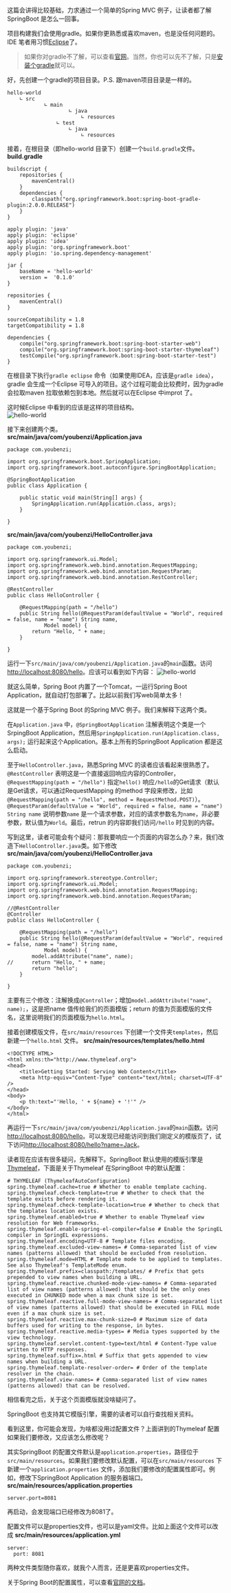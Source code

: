 这篇会讲得比较基础，力求通过一个简单的Spring MVC 例子，让读者都了解SpringBoot 是怎么一回事。

项目构建我们会使用gradle。如果你更熟悉或喜欢maven，也是没任何问题的。IDE 笔者用习惯[Eclipse](http://www.eclipse.org/downloads/packages/eclipse-ide-java-ee-developers/oxygen2)了。

> 如果你对gradle不了解，可以查看[官网](https://gradle.org/)。当然，你也可以先不了解，只是[安装个gradle](https://gradle.org/install/)就可以。

好，先创建一个gradle的项目目录。P.S. 跟maven项目目录是一样的。
```
hello-world
    ∟ src
		    ∟ main
				    ∟ java
						∟ resources
				∟ test
				    ∟ java
						∟ resources
```

接着，在根目录（即hello-world 目录下）创建一个`build.gradle`文件。  
**build.gradle**
```
buildscript {
    repositories {
        mavenCentral()
    }
    dependencies {
        classpath("org.springframework.boot:spring-boot-gradle-plugin:2.0.0.RELEASE")
    }
}

apply plugin: 'java'
apply plugin: 'eclipse'
apply plugin: 'idea'
apply plugin: 'org.springframework.boot'
apply plugin: 'io.spring.dependency-management'

jar {
    baseName = 'hello-world'
    version =  '0.1.0'
}

repositories {
    mavenCentral()
}

sourceCompatibility = 1.8
targetCompatibility = 1.8

dependencies {
    compile("org.springframework.boot:spring-boot-starter-web")
    compile("org.springframework.boot:spring-boot-starter-thymeleaf")
    testCompile("org.springframework.boot:spring-boot-starter-test")
}
```
在根目录下执行`gradle eclipse` 命令（如果使用IDEA，应该是`gradle idea`），gradle 会生成一个Eclipse 可导入的项目。这个过程可能会比较费时，因为gradle 会拉取maven 拉取依赖包到本地。然后就可以在Eclipse 中improt 了。

这时候Eclipse 中看到的应该是这样的项目结构。  
![hello-world](http://static.youbenzi.com/374654df8e873e733ec56a3861ed8024.png?imageView2/1/format/webp)

接下来创建两个类。  
**src/main/java/com/youbenzi/Application.java**
```
package com.youbenzi;

import org.springframework.boot.SpringApplication;
import org.springframework.boot.autoconfigure.SpringBootApplication;

@SpringBootApplication
public class Application {

	public static void main(String[] args) {
		SpringApplication.run(Application.class, args);
	}
	
}
```
**src/main/java/com/youbenzi/HelloController.java**
```
package com.youbenzi;

import org.springframework.ui.Model;
import org.springframework.web.bind.annotation.RequestMapping;
import org.springframework.web.bind.annotation.RequestParam;
import org.springframework.web.bind.annotation.RestController;

@RestController
public class HelloController {

	@RequestMapping(path = "/hello")
	public String hello(@RequestParam(defaultValue = "World", required = false, name = "name") String name,
			Model model) {
		return "Hello, " + name;
	}

}
```

运行一下`src/main/java/com/youbenzi/Application.java`的`main`函数。访问[http://localhost:8080/hello](http://localhost:8080/hello)。应该可以看到如下内容：
![hello-world](http://static.youbenzi.com/68b89d42face35b36d6b4dc909ff2161.png?imageView2/1/format/webp)

就这么简单，Spring Boot 内置了一个Tomcat，一运行Spring Boot Application，就自动打包部署了。比起以前我们写web简单太多！

这就是一个基于Spring Boot 的Spring MVC 例子。我们来解释下这两个类。

在`Application.java` 中，`@SpringBootApplication` 注解表明这个类是一个SrpingBoot Application，然后用`SpringApplication.run(Application.class, args);` 运行起来这个Application。基本上所有的SpringBoot Application 都是这么启动。

至于`HelloController.java`，熟悉Spring MVC 的读者应该看起来很熟悉了。`@RestController` 表明这是一个直接返回响应内容的Controller，`@RequestMapping(path = "/hello")` 指定`hello()` 响应`/hello`的Get请求（默认是Get请求，可以通过RequestMapping 的method 字段来修改，比如`@RequestMapping(path = "/hello", method = RequestMethod.POST)`）。`@RequestParam(defaultValue = "World", required = false, name = "name") String name` 说明参数`name` 是一个请求参数，对应的请求参数名为`name`，非必要参数，默认值为`World`。最后，retrun 的内容即我们访问`/hello` 时见到的内容。

写到这里，读者可能会有个疑问：那我要响应一个页面的内容怎么办？来，我们改造下`HelloController.java`类。如下修改
**src/main/java/com/youbenzi/HelloController.java**
```
package com.youbenzi;

import org.springframework.stereotype.Controller;
import org.springframework.ui.Model;
import org.springframework.web.bind.annotation.RequestMapping;
import org.springframework.web.bind.annotation.RequestParam;

//@RestController
@Controller
public class HelloController {

	@RequestMapping(path = "/hello")
	public String hello(@RequestParam(defaultValue = "World", required = false, name = "name") String name,
			Model model) {
		model.addAttribute("name", name);
//		return "Hello, " + name;
		return "hello";
	}

}
```
主要有三个修改：注解换成`@Controller`；增加`model.addAttribute("name", name);`，这是把name 值传给我们的页面模版；return 的值为页面模版的文件名，这里说明我们的页面模版为`hello.html`。

接着创建模版文件，在`src/main/resources` 下创建一个文件夹`templates`，然后新建一个`hello.html` 文件。
**src/main/resources/templates/hello.html**
```
<!DOCTYPE HTML>
<html xmlns:th="http://www.thymeleaf.org">
<head>
    <title>Getting Started: Serving Web Content</title>
    <meta http-equiv="Content-Type" content="text/html; charset=UTF-8" />
</head>
<body>
    <p th:text="'Hello, ' + ${name} + '!'" />
</body>
</html>
```

再运行一下`src/main/java/com/youbenzi/Application.java`的`main`函数。访问[http://localhost:8080/hello](http://localhost:8080/hello)。可以发现已经能访问到我们刚定义的模版页了，试下访问[http://localhost:8080/hello?name=Jack](http://localhost:8080/hello?name=Jack)。

读者现在应该有很多疑问，先解释下。SpringBoot 默认使用的模版引擎是[Thymeleaf](http://www.thymeleaf.org/doc/tutorials/2.1/thymeleafspring.html)，下面是关于Thymeleaf 在SpringBoot 中的默认配置：
```
# THYMELEAF (ThymeleafAutoConfiguration)
spring.thymeleaf.cache=true # Whether to enable template caching.
spring.thymeleaf.check-template=true # Whether to check that the template exists before rendering it.
spring.thymeleaf.check-template-location=true # Whether to check that the templates location exists.
spring.thymeleaf.enabled=true # Whether to enable Thymeleaf view resolution for Web frameworks.
spring.thymeleaf.enable-spring-el-compiler=false # Enable the SpringEL compiler in SpringEL expressions.
spring.thymeleaf.encoding=UTF-8 # Template files encoding.
spring.thymeleaf.excluded-view-names= # Comma-separated list of view names (patterns allowed) that should be excluded from resolution.
spring.thymeleaf.mode=HTML # Template mode to be applied to templates. See also Thymeleaf's TemplateMode enum.
spring.thymeleaf.prefix=classpath:/templates/ # Prefix that gets prepended to view names when building a URL.
spring.thymeleaf.reactive.chunked-mode-view-names= # Comma-separated list of view names (patterns allowed) that should be the only ones executed in CHUNKED mode when a max chunk size is set.
spring.thymeleaf.reactive.full-mode-view-names= # Comma-separated list of view names (patterns allowed) that should be executed in FULL mode even if a max chunk size is set.
spring.thymeleaf.reactive.max-chunk-size=0 # Maximum size of data buffers used for writing to the response, in bytes.
spring.thymeleaf.reactive.media-types= # Media types supported by the view technology.
spring.thymeleaf.servlet.content-type=text/html # Content-Type value written to HTTP responses.
spring.thymeleaf.suffix=.html # Suffix that gets appended to view names when building a URL.
spring.thymeleaf.template-resolver-order= # Order of the template resolver in the chain.
spring.thymeleaf.view-names= # Comma-separated list of view names (patterns allowed) that can be resolved.
```
相信看完之后，关于这个页面模版就没啥疑问了。

SpringBoot 也支持其它模版引擎，需要的读者可以自行查找相关资料。

看到这里，你可能会发现，为啥都没用过配置文件？上面讲到的Thymeleaf 配置如果我们要修改，又应该怎么修改呢？

其实SpringBoot 的配置文件默认是`application.properties`，路径位于`src/main/resources`。如果我们要修改默认配置，可以在`src/main/resources` 下新建一个`application.properties` 文件，添加我们要修改的配置属性即可。例如，修改下SpringBoot Application 的服务器端口。
**src/main/resources/application.properties**
```
server.port=8081
```
再启动，会发现端口已经修改为8081了。

配置文件可以是properties文件，也可以是yaml文件。比如上面这个文件可以改成
**src/main/resources/application.yml**
```
server:
  port: 8081
```

两种文件类型随你喜欢，就我个人而言，还是更喜欢properties文件。

关于Spring Boot的配置属性，可以查看[官网的文档](https://docs.spring.io/spring-boot/docs/2.0.0.RELEASE/reference/htmlsingle/#common-application-properties)。
